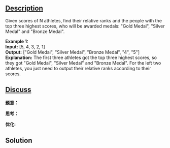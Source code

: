 ## [Description](https://leetcode.com/problems/relative-ranks/#/description)
Given scores of N athletes, find their relative ranks and the people with the top three highest scores, who will be awarded medals: "Gold Medal", "Silver Medal" and "Bronze Medal".

**Example 1:**   
**Input:** [5, 4, 3, 2, 1]   
**Output:** ["Gold Medal", "Silver Medal", "Bronze Medal", "4", "5"]   
**Explanation:** The first three athletes got the top three highest scores, so they got "Gold Medal", "Silver Medal" and "Bronze Medal".
For the left two athletes, you just need to output their relative ranks according to their scores.


## [Discuss](https://discuss.leetcode.com/category/655/relative-ranks)
**题意：**   


**思考：**  

**优化:**   


## Solution
